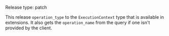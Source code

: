 Release type: patch

This release `operation_type` to the `ExecutionContext` type that is available
in extensions. It also gets the `operation_name` from the query if one isn't
provided by the client.
